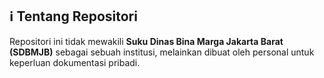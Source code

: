 <!-- ## Hi there 👋 -->

<!--
**arif-sdbmjb/arif-sdbmjb** is a ✨ _special_ ✨ repository because its `README.md` (this file) appears on your GitHub profile.

Here are some ideas to get you started:

- 🔭 I’m currently working on ...
- 🌱 I’m currently learning ...
- 👯 I’m looking to collaborate on ...
- 🤔 I’m looking for help with ...
- 💬 Ask me about ...
- 📫 How to reach me: ...
- 😄 Pronouns: ...
- ⚡ Fun fact: ...
-->

## ℹ️ Tentang Repositori

Repositori ini tidak mewakili **Suku Dinas Bina Marga Jakarta Barat (SDBMJB)** sebagai sebuah institusi, melainkan dibuat oleh personal untuk keperluan dokumentasi pribadi.
